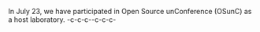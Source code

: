 In July 23, we have participated in Open Source unConference (OSunC) as a host laboratory. -c-c-c--c-c-c-
